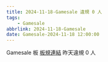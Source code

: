 ```yaml
---
title: 2024-11-18-Gamesale 違規 0 人
tags:
    - Gamesale
abbrlink: 2024-11-18-Gamesale
date: Gamesale-2024-11-18 12:00:00
---
```

Gamesale 板 [板規連結](https://www.ptt.cc/bbs/Gossiping/M.1637425085.A.07D.html)
昨天違規 0 人
